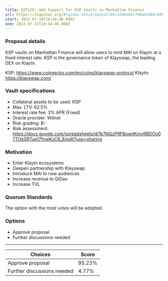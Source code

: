 ```yaml
---
title: QIP128: Add Support for KSP Vaults on Manhattan Finance
url: https://snapshot.org/#/qidao.eth/proposal/0xc12d6e01c748ab5866c89886557975541df95eac3050bc6df5f476c6ef79aaee
start: 2022-07-20T10:44:46.000Z
end: 2022-07-23T10:44:46.000Z
---
```

### Proposal details

KSP vaults on Manhattan Finance will allow users to mint MAI on Klaytn at a fixed interest rate. KSP is the governance token of Klayswap, the leading DEX on Klaytn.

KSP: https://www.coingecko.com/en/coins/klayswap-protocol
Klaytn: https://klayswap.com/

### Vault specifications

* Collateral assets to be used: KSP
* Max. LTV: 62.5%
* Interest rate fee: 3% APR (Fixed)
* Oracle provider: Witnet
* Risk grading: B-
* Risk assessment: https://docs.google.com/spreadsheets/d/1k7NQzP9FBowjtKmvRBDOo07TOeSRTue17fnqiKzC6_8/edit?usp=sharing

### Motivation

* Enter Klaytn ecosystems
* Deepen partnership with Klayswap
* Introduce MAI to new audiences
* Increase revenue to QiDao
* Increase TVL

### Quorum Standards

The option with the most votes will be adopted.

### Options

* Approve proposal
* Further discussions needed
---
| Choices | Score |
| --- | --- |
| Approve proposal | 95.23% |
| Further discussions needed | 4.77% |

